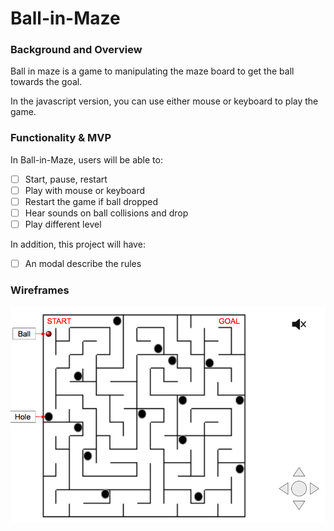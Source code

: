 # Ball-in-Maze

### Background and Overview

Ball in maze is a game to manipulating the maze board to get the ball towards the goal.

In the javascript version, you can use either mouse or keyboard to play the game.

### Functionality & MVP

In Ball-in-Maze, users will be able to:

- [ ] Start, pause, restart
- [ ] Play with mouse or keyboard
- [ ] Restart the game if ball dropped
- [ ] Hear sounds on ball collisions and drop
- [ ] Play different level

In addition, this project will have:

- [ ] An modal describe the rules

### Wireframes

![index](https://github.com/jeffliang0318/Ball-in-Maze/blob/master/img/Screen%20Shot%202018-04-15%20at%205.51.04%20PM.png)
